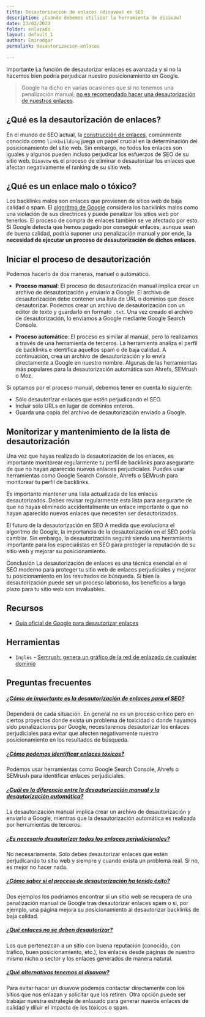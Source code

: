 ```yaml
---
title: Desautorización de enlaces (disavow) en SEO
description: ¿Cuándo debemos utilizar la herramienta de disavow?
date: 23/02/2023
folder: enlazado
layout: default_1
author: Emirodgar
permalink: desautorizacion-enlaces
  
---
```


<div class="alert alert-warning"><span class="badge badge-danger text-uppercase mr-2">Importante</span>  La función de desautorizar enlaces es avanzada y si no la hacemos bien podría perjudicar nuestro posicionamiento en Google.</div>


> Google ha dicho en varias ocasiones que si no tenemos una penalización manual, [no es recomendado hacer una desautorización de nuestros enlaces](https://www.seroundtable.com/google-disavow-manual-action-24751.html).


## ¿Qué es la desautorización de enlaces?

En el mundo de SEO actual, la [construcción de enlaces](https://chuletaseo.com/enlaces), comúnmente conocida como `linkbuilding` juega un papel crucial en la determinación del posicionamiento del sitio web. Sin embargo, no todos los enlaces son iguales y algunos pueden incluso perjudicar los esfuerzos de SEO de su sitio web. `Disavow` es el proceso de eliminar o desautorizar los enlaces que afectan negativamente el ranking de su sitio web. 

## ¿Qué es un enlace malo o tóxico?

Los backlinks malos son enlaces que provienen de sitios web de baja calidad o spam. El [algoritmo de Google](https://chuletaseo.com/algoritmos-google) considera los backlinks malos como una violación de sus directrices y puede penalizar los sitios web por tenerlos. El proceso de compra de enlaces también se ve afectado por esto. Si Google detecta que hemos pagado por conseguir enlaces, aunque sean de buena calidad, podría suponer una penalización manual y por ende, la **necesidad de ejecutar un proceso de desautorización de dichos enlaces**.

## Iniciar el proceso de desautorización

Podemos hacerlo de dos maneras, manuel o automático.

- **Proceso manual**: El proceso de desautorización manual implica crear un archivo de desautorización y enviarlo a Google. El archivo de desautorización debe contener una lista de URL o dominios que desee desautorizar. Podemos crear un archivo de desautorización con un editor de texto y guardarlo en formato `.txt`. Una vez creado el archivo de desautorización, lo enviamos a Google mediante Google Search Console.

- **Proceso automático**: El proceso es similar al manual, pero lo realizamos a través de una herramienta de terceros. La herramienta analiza el perfil de backlinks e identifica aquellos spam o de baja calidad. A continuación, crea un archivo de desautorización y lo envía directamente a Google en nuestro nombre. Algunas de las herramientas más populares para la desautorización automática son Ahrefs, SEMrush o Moz.

Si optamos por el proceso manual, debemos tener en cuenta lo siguiente:

- Sólo desautorizar  enlaces que estén perjudicando el SEO.
- Incluir sólo URLs en lugar de dominios enteros.
- Guarda  una copia del archivo de desautorización enviado a Google.



## Monitorizar y mantenimiento de la lista de desautorización

Una vez que hayas realizado la desautorización de los enlaces, es importante monitorear regularmente tu perfil de backlinks para asegurarte de que no hayan aparecido nuevos enlaces perjudiciales. Puedes usar herramientas como Google Search Console, Ahrefs o SEMrush para monitorear tu perfil de backlinks.

Es importante mantener una lista actualizada de los enlaces desautorizados. Debes revisar regularmente esta lista para asegurarte de que no hayas eliminado accidentalmente un enlace importante o que no hayan aparecido nuevos enlaces que necesiten ser desautorizados.

El futuro de la desautorización en SEO
A medida que evoluciona el algoritmo de Google, la importancia de la desautorización en el SEO podría cambiar. Sin embargo, la desautorización seguirá siendo una herramienta importante para los especialistas en SEO para proteger la reputación de su sitio web y mejorar su posicionamiento.

Conclusión
La desautorización de enlaces es una técnica esencial en el SEO moderno para proteger tu sitio web de enlaces perjudiciales y mejorar tu posicionamiento en los resultados de búsqueda. Si bien la desautorización puede ser un proceso laborioso, los beneficios a largo plazo para tu sitio web son invaluables.


<section id="cs_recursos"></section>


## Recursos

- [Guía oficial de Google para desautorizar enlaces](https://support.google.com/webmasters/answer/2648487?hl=es)



<section id="cs_herramientas"></section>

## Herramientas

- `Inglés` - [Semrush: genera un gráfico de la red de enlazado de cualquier dominio](https://www.semrush.com/blog/backlink-network-graph/)



## Preguntas frecuentes
<section id="cs_pr"></section>



<div class="row">
          <div class="col-lg-12">
            <div class="accordion accordion-alterate arrow-right" id="popularTopics">
              <div class="card">
                <div class="card-header" id="heading1">
                  <h5 class="mb-0"> <a href="#" class="collapsed" data-toggle="collapse" data-target="#collapse1" aria-expanded="false" aria-controls="collapse1">¿Cómo de importante es la desautorización de enlaces para el SEO?</a> </h5>
                </div>
                <div id="collapse1" class="collapse" aria-labelledby="heading1" data-parent="#popularTopics">
                  <div class="card-body">Dependerá de cada situación. En general no es un proceso crítico pero en ciertos proyectos donde exista un problema de toxicidad o donde hayamos sido penalizaciones por Google, necesitaremos desautorizar los enlaces perjudiciales para evitar que afecten negativamente nuestro posicionamiento en los resultados de búsqueda. </div>
                </div>
              </div>
              <div class="card">
                <div class="card-header" id="heading2">
                  <h5 class="mb-0"> <a href="#" class="collapsed" data-toggle="collapse" data-target="#collapse2" aria-expanded="false" aria-controls="collapse2">¿Cómo podemos identificar enlaces tóxicos?</a> </h5>
                </div>
                <div id="collapse2" class="collapse" aria-labelledby="heading2" data-parent="#popularTopics">
                  <div class="card-body"> Podemos usar herramientas como Google Search Console, Ahrefs o SEMrush para identificar enlaces perjudiciales. </div>
                </div>
              </div>
              <div class="card">
                <div class="card-header" id="heading3">
                  <h5 class="mb-0"> <a href="#" class="collapsed" data-toggle="collapse" data-target="#collapse3" aria-expanded="false" aria-controls="collapse3">¿Cuál es la diferencia entre la desautorización manual y la desautorización automática?</a> </h5>
                </div>
                <div id="collapse3" class="collapse" aria-labelledby="heading3" data-parent="#popularTopics">
                  <div class="card-body"> La desautorización manual implica crear un archivo de desautorización y enviarlo a Google, mientras que la desautorización automática es realizada por herramientas de terceros.</div>
                </div>
              </div>
              <div class="card">
                <div class="card-header" id="heading4">
                  <h5 class="mb-0"> <a href="#" class="collapsed" data-toggle="collapse" data-target="#collapse4" aria-expanded="false" aria-controls="collapse4">¿Es necesario desautorizar todos los enlaces perjudicionales?</a> </h5>
                </div>
                <div id="collapse4" class="collapse" aria-labelledby="heading4" data-parent="#popularTopics">
                  <div class="card-body"> No necesariamente. Solo debes desautorizar enlaces que estén perjudicando tu sitio web y siempre y cuando exista un problema real. Si no, es mejor no hacer nada.</div>
                </div>
              </div>
              <div class="card">
                <div class="card-header" id="heading5">
                  <h5 class="mb-0"> <a href="#" class="collapsed" data-toggle="collapse" data-target="#collapse5" aria-expanded="false" aria-controls="collapse5">¿Cómo saber si el proceso de desautorización ha tenido éxito?</a> </h5>
                </div>
                <div id="collapse5" class="collapse" aria-labelledby="heading5" data-parent="#popularTopics">
                  <div class="card-body"> Dos ejemplos los podríamos encontrar si un sitio web se recupera de una penalización manual de Google tras desautorizar enlaces spam o si, por ejemplo, una página mejora su posicionamiento al desautorizar backlinks de baja calidad. </div>
                </div>
              </div>
              <div class="card">
                <div class="card-header" id="heading6">
                  <h5 class="mb-0"> <a href="#" class="collapsed" data-toggle="collapse" data-target="#collapse6" aria-expanded="false" aria-controls="collapse6">¿Qué enlaces no se deben desautorizar?</a> </h5>
                </div>
                <div id="collapse6" class="collapse" aria-labelledby="heading6" data-parent="#popularTopics">
                  <div class="card-body"> Los que pertenezcan a un sitio con buena reputación (conocido, con tráfico, buen posicionamiento, etc.), los enlaces desde páginas de nuestro mismo nicho o sector y los enlaces generados de manera natural. </div>
                </div>
              </div>
              <div class="card">
                <div class="card-header" id="heading6">
                  <h5 class="mb-0"> <a href="#" class="collapsed" data-toggle="collapse" data-target="#collapse6" aria-expanded="false" aria-controls="collapse6">¿Qué alternativas tenemos al disavow?</a> </h5>
                </div>
                <div id="collapse6" class="collapse" aria-labelledby="heading6" data-parent="#popularTopics">
                  <div class="card-body"> Para evitar hacer un disavow podemos contactar directamente con los sitios que nos enlazan y solicitar que los retiren. Otra opción puede ser trabajar nuestra estrategia de enlazado para generar nuevos enlaces de calidad y diluir el impacto de los tóxicos o spam. </div>
                </div>
              </div>
            </div>
          </div>
        </div>